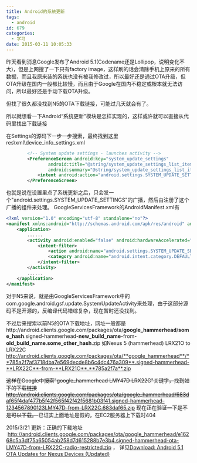 ```yaml
---
title: Android的系统更新
tags:
  - android
id: 679
categories:
  - 学习
date: 2015-03-11 10:05:33
---
```


昨天看到消息Google发布了Android 5.1(Codename还是Lollipop，说明变化不大)，但是上网搜了一下只有factory image，这样刷的话会清除手机上原来的所有数据，而且我原来装的系统也没有被我修改过，所以最好还是通过OTA升级，但OTA升级在国内一般都比较慢，而且由于Google在国内不稳定或根本就无法访问，所以最好还是手动下载OTA升级。<!--more-->

但找了很久都没找到N5的OTA下载链接，可能过几天就会有了。

所以就想看一下Android“系统更新”模块是怎样实现的，这样或许就可以直接从代码里找出下载链接

在Settings的源码下一步一步搜索，最终找到这里
res\xml\device_info_settings.xml

```xml
        <!-- System update settings - launches activity -->
        <PreferenceScreen android:key="system_update_settings"
                android:title="@string/system_update_settings_list_item_title"
                android:summary="@string/system_update_settings_list_item_summary">
            <intent android:action="android.settings.SYSTEM_UPDATE_SETTINGS" />
        </PreferenceScreen>
```

也就是说在设置里点了系统更新之后，只会发一个"android.settings.SYSTEM_UPDATE_SETTINGS"的广播，然后由注册了这个广播的组件来处理。
GoogleServicesFramework的AndroidManifest.xml有

```xml
<?xml version="1.0" encoding="utf-8" standalone="no"?>
<manifest xmlns:android="http://schemas.android.com/apk/res/android" android:sharedUserId="com.google.uid.shared" package="com.google.android.gsf" platformBuildVersionCode="21" platformBuildVersionName="5.0.1-1602158">
    <application>
        ......
        <activity android:enabled="false" android:hardwareAccelerated="true" android:label="@string/system_update_activity_name" android:launchMode="singleTop" android:name=".update.SystemUpdateActivity" android:theme="@android:style/Theme.Holo.NoActionBar">
            <intent-filter>
                <action android:name="android.settings.SYSTEM_UPDATE_SETTINGS"/>
                <category android:name="android.intent.category.DEFAULT"/>
            </intent-filter>
        </activity>
        ......
    </application>
</manifest>
```

对于N5来说，就是由GoogleServicesFramework中的com.google.android.gsf.update.SystemUpdateActivity来处理，由于这部分源码不是开源的，反编译代码错综复杂，现在暂时还没找到。

不过后来搜索以前N5的OTA下载地址，网址一般都是http://android.clients.google.com/packages/ota/**google_hammerhead**/**some_hash**.signed-hammerhead-**new_build_name**-from-**old_build_name**.**some_other_hash**.zip
如Nexus 5 (hammerhead) LRX21O to LRX22C
http://android.clients.google.com/packages/ota/**google_hammerhead**/**785a2f7af3718dba7e569decde8b6c4dc476a309**.signed-hammerhead-**LRX22C**-from-**LRX21O**.**785a2f7a**.zip

<del>这样在Google中搜索"google_hammerhead LMY47D LRX22C"关键字，找到如下的下载链接</del>
<del> http://android.clients.google.com/packages/ota/google_hammerhead/683daf65f4daf477b5f42f565f42f42f5681b03f41.signed-hammerhead-1234567890123LMY47D-from-LRX22C.683daf65.zip</del>
<del> 现在正在验证一下是不是可以下载。
</del>已证实上面地址是假的，在EC2服务器上下载时404

2015/3/21 更新：正确的下载地址  http://android.clients.google.com/packages/ota/google_hammerhead/e16268c5a3df75a65054ab258d7d615288b7e3b4.signed-hammerhead-ota-LMY47D-from-LRX22C-radio-restricted.zip ， 详见[Download: Android 5.1 OTA Updates for Nexus Devices (Updated)](http://www.droid-life.com/2015/03/11/download-android-5-1-ota-updates-for-nexus-devices-4-5-6-7-9-10/)